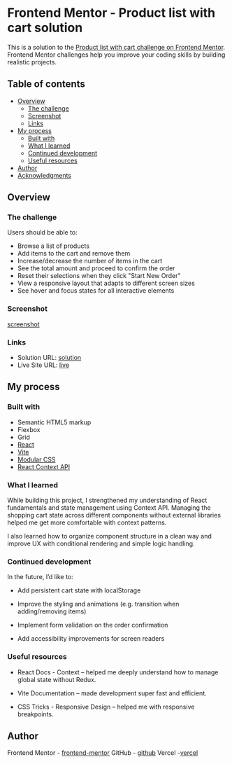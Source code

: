 # Frontend Mentor - Product list with cart solution

This is a solution to the [Product list with cart challenge on Frontend Mentor](https://www.frontendmentor.io/challenges/product-list-with-cart-5MmqLVAp_d). Frontend Mentor challenges help you improve your coding skills by building realistic projects.

## Table of contents

- [Overview](#overview)
  - [The challenge](#the-challenge)
  - [Screenshot](#screenshot)
  - [Links](#links)
- [My process](#my-process)
  - [Built with](#built-with)
  - [What I learned](#what-i-learned)
  - [Continued development](#continued-development)
  - [Useful resources](#useful-resources)
- [Author](#author)
- [Acknowledgments](#acknowledgments)

## Overview

### The challenge

Users should be able to:

- Browse a list of products
- Add items to the cart and remove them
- Increase/decrease the number of items in the cart
- See the total amount and proceed to confirm the order
- Reset their selections when they click "Start New Order"
- View a responsive layout that adapts to different screen sizes
- See hover and focus states for all interactive elements

### Screenshot

[screenshot](./screenshot.png)

### Links

- Solution URL: [solution](https://www.frontendmentor.io/solutions/dessert-shop-cart-with-using-react-vite-DDlOKNO7r7)
- Live Site URL: [live](https://dessert-shop-cart.vercel.app/)

## My process

### Built with

- Semantic HTML5 markup
- Flexbox
- Grid
- [React](https://reactjs.org/)
- [Vite](https://vitejs.dev/)
- [Modular CSS](https://en.wikipedia.org/wiki/Modular_CSS)
- [React Context API](https://reactjs.org/docs/context.html)

### What I learned

While building this project, I strengthened my understanding of React fundamentals and state management using Context API. Managing the shopping cart state across different components without external libraries helped me get more comfortable with context patterns.

I also learned how to organize component structure in a clean way and improve UX with conditional rendering and simple logic handling.

### Continued development

In the future, I’d like to:

- Add persistent cart state with localStorage

- Improve the styling and animations (e.g. transition when adding/removing items)

- Implement form validation on the order confirmation

- Add accessibility improvements for screen readers

### Useful resources

- React Docs - Context – helped me deeply understand how to manage global state without Redux.

- Vite Documentation – made development super fast and efficient.

- CSS Tricks - Responsive Design – helped me with responsive breakpoints.

## Author

Frontend Mentor - [frontend-mentor](https://www.frontendmentor.io/profile/PavAndrei)
GitHub - [github](https://www.me.com)
Vercel -[vercel](https://vercel.com/andrei-pavlovs-projects)
